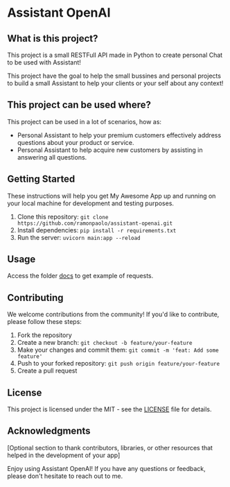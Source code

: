 # Assistant OpenAI

## What is this project?

This project is a small RESTFull API made in Python to create personal Chat to be used with Assistant!

This project have the goal to help the small bussines and personal projects to build a small Assistant to help your clients or your self about any context!

## This project can be used where?

This project can be used in a lot of scenarios, how as:

- Personal Assistant to help your premium customers effectively address questions about your product or service.
- Personal Assistant to help acquire new customers by assisting in answering all questions.

## Getting Started

These instructions will help you get My Awesome App up and running on your local machine for development and testing purposes.

1. Clone this repository: `git clone https://github.com/ramonpaolo/assistant-openai.git`
2. Install dependencies: `pip install -r requirements.txt`
3. Run the server: `uvicorn main:app --reload`

## Usage

Access the folder [docs](docs/) to get example of requests.

## Contributing

We welcome contributions from the community! If you'd like to contribute, please follow these steps:

1. Fork the repository
2. Create a new branch: `git checkout -b feature/your-feature`
3. Make your changes and commit them: `git commit -m 'feat: Add some feature'`
4. Push to your forked repository: `git push origin feature/your-feature`
5. Create a pull request

## License

This project is licensed under the MIT - see the [LICENSE](LICENSE) file for details.

## Acknowledgments

[Optional section to thank contributors, libraries, or other resources that helped in the development of your app]

Enjoy using Assistant OpenAI! If you have any questions or feedback, please don't hesitate to reach out to me.
